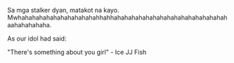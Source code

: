 Sa mga stalker dyan, matakot na kayo. Mwhahahahahahahahahahahahhahhahahahahahahahahahahahahahahahahaahahahahaha. 

As our idol had said:

"There's something about you girl" - Ice JJ Fish

